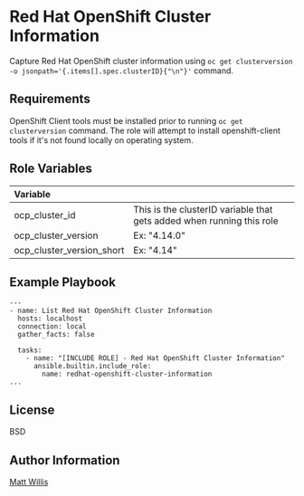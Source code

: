 Red Hat OpenShift Cluster Information
=========

Capture Red Hat OpenShift cluster information using `oc get clusterversion -o jsonpath='{.items[].spec.clusterID}{"\n"}'` command.

Requirements
------------

OpenShift Client tools must be installed prior to running `oc get clusterversion` command. The role will attempt to install openshift-client tools if it's not found locally on operating system.

Role Variables
--------------

|Variable||
|:---|:---|
|ocp_cluster_id|This is the clusterID variable that gets added when running this role|
|ocp_cluster_version| Ex: "4.14.0"|
|ocp_cluster_version_short|Ex: "4.14"|

Example Playbook
----------------

    ---
    - name: List Red Hat OpenShift Cluster Information
      hosts: localhost
      connection: local
      gather_facts: false

      tasks:
        - name: "[INCLUDE ROLE] - Red Hat OpenShift Cluster Information"
          ansible.builtin.include_role:
            name: redhat-openshift-cluster-information
    ...

License
-------

BSD

Author Information
------------------

[Matt Willis](https://github.com/matthew-willis-redhat)
